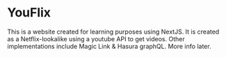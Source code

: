 # YouFlix
This is a website created for learning purposes using NextJS. It is created as a Netflix-lookalike using a youtube API to get videos. Other implementations include Magic Link & Hasura graphQL. More info later.

